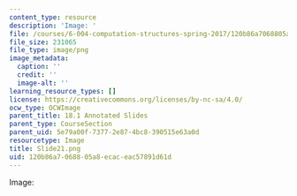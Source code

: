 ```yaml
---
content_type: resource
description: 'Image: '
file: /courses/6-004-computation-structures-spring-2017/120b86a7068805a8ecaceac57891d61d_Slide21.png
file_size: 231065
file_type: image/png
image_metadata:
  caption: ''
  credit: ''
  image-alt: ''
learning_resource_types: []
license: https://creativecommons.org/licenses/by-nc-sa/4.0/
ocw_type: OCWImage
parent_title: 18.1 Annotated Slides
parent_type: CourseSection
parent_uid: 5e79a00f-7377-2e87-4bc8-390515e63a0d
resourcetype: Image
title: Slide21.png
uid: 120b86a7-0688-05a8-ecac-eac57891d61d
---
```

Image: 